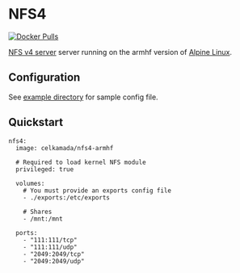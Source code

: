 # NFS4
[![Docker Pulls](https://img.shields.io/docker/pulls/celkamada/nfs4-armhf.svg)](https://hub.docker.com/r/celkamada/nfs4-armhf/)

[NFS v4 server](http://nfs.sourceforge.net/) server running on the armhf version of [Alpine Linux](https://hub.docker.com/_/alpine/).

## Configuration
See [example directory](https://github.com/lambdatastic/docker-nfs4/tree/master/example) for sample config file.

## Quickstart
```
nfs4:
  image: celkamada/nfs4-armhf

  # Required to load kernel NFS module
  privileged: true

  volumes:
    # You must provide an exports config file
    - ./exports:/etc/exports

    # Shares
    - /mnt:/mnt

  ports:
    - "111:111/tcp"
    - "111:111/udp"
    - "2049:2049/tcp"
    - "2049:2049/udp"
```
